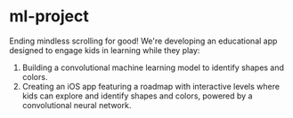 # ml-project
Ending mindless scrolling for good!
We're developing an educational app designed to engage kids in learning while they play:

1. Building a convolutional machine learning model to identify shapes and colors. 
2. Creating an iOS app featuring a roadmap with interactive levels where kids can explore and identify shapes and colors, powered by a convolutional neural network.
